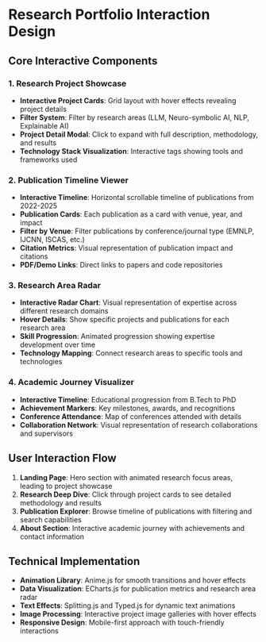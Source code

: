 # Research Portfolio Interaction Design

## Core Interactive Components

### 1. Research Project Showcase
- **Interactive Project Cards**: Grid layout with hover effects revealing project details
- **Filter System**: Filter by research areas (LLM, Neuro-symbolic AI, NLP, Explainable AI)
- **Project Detail Modal**: Click to expand with full description, methodology, and results
- **Technology Stack Visualization**: Interactive tags showing tools and frameworks used

### 2. Publication Timeline Viewer
- **Interactive Timeline**: Horizontal scrollable timeline of publications from 2022-2025
- **Publication Cards**: Each publication as a card with venue, year, and impact
- **Filter by Venue**: Filter publications by conference/journal type (EMNLP, IJCNN, ISCAS, etc.)
- **Citation Metrics**: Visual representation of publication impact and citations
- **PDF/Demo Links**: Direct links to papers and code repositories

### 3. Research Area Radar
- **Interactive Radar Chart**: Visual representation of expertise across different research domains
- **Hover Details**: Show specific projects and publications for each research area
- **Skill Progression**: Animated progression showing expertise development over time
- **Technology Mapping**: Connect research areas to specific tools and technologies

### 4. Academic Journey Visualizer
- **Interactive Timeline**: Educational progression from B.Tech to PhD
- **Achievement Markers**: Key milestones, awards, and recognitions
- **Conference Attendance**: Map of conferences attended with details
- **Collaboration Network**: Visual representation of research collaborations and supervisors

## User Interaction Flow

1. **Landing Page**: Hero section with animated research focus areas, leading to project showcase
2. **Research Deep Dive**: Click through project cards to see detailed methodology and results
3. **Publication Explorer**: Browse timeline of publications with filtering and search capabilities
4. **About Section**: Interactive academic journey with achievements and contact information

## Technical Implementation

- **Animation Library**: Anime.js for smooth transitions and hover effects
- **Data Visualization**: ECharts.js for publication metrics and research area radar
- **Text Effects**: Splitting.js and Typed.js for dynamic text animations
- **Image Processing**: Interactive project image galleries with hover effects
- **Responsive Design**: Mobile-first approach with touch-friendly interactions